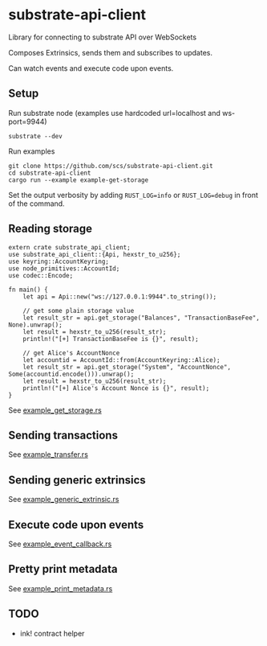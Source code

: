 # substrate-api-client
Library for connecting to substrate API over WebSockets

Composes Extrinsics, sends them and subscribes to updates.

Can watch events and execute code upon events.

## Setup

Run substrate node (examples use hardcoded url=localhost and ws-port=9944)

    substrate --dev

Run examples

    git clone https://github.com/scs/substrate-api-client.git
    cd substrate-api-client
    cargo run --example example-get-storage

Set the output verbosity by adding `RUST_LOG=info` or `RUST_LOG=debug` in front of the command.

## Reading storage

    extern crate substrate_api_client;
    use substrate_api_client::{Api, hexstr_to_u256};
    use keyring::AccountKeyring;
    use node_primitives::AccountId;
    use codec::Encode;

    fn main() {
        let api = Api::new("ws://127.0.0.1:9944".to_string());

        // get some plain storage value
        let result_str = api.get_storage("Balances", "TransactionBaseFee", None).unwrap();
        let result = hexstr_to_u256(result_str);
        println!("[+] TransactionBaseFee is {}", result);

        // get Alice's AccountNonce
        let accountid = AccountId::from(AccountKeyring::Alice);
        let result_str = api.get_storage("System", "AccountNonce", Some(accountid.encode())).unwrap();
        let result = hexstr_to_u256(result_str);
        println!("[+] Alice's Account Nonce is {}", result);
    }

See [example_get_storage.rs](./src/bin/example_get_storage.rs)

## Sending transactions
See [example_transfer.rs](./src/bin/example_transfer.rs)

## Sending generic extrinsics
See [example_generic_extrinsic.rs](./src/bin/example_generic_extrinsic.rs)

## Execute code upon events
See [example_event_callback.rs](./src/bin/example_event_callback.rs)

## Pretty print metadata
See [example_print_metadata.rs](./src/bin/example_print_metadata.rs)

## TODO
  * ink! contract helper